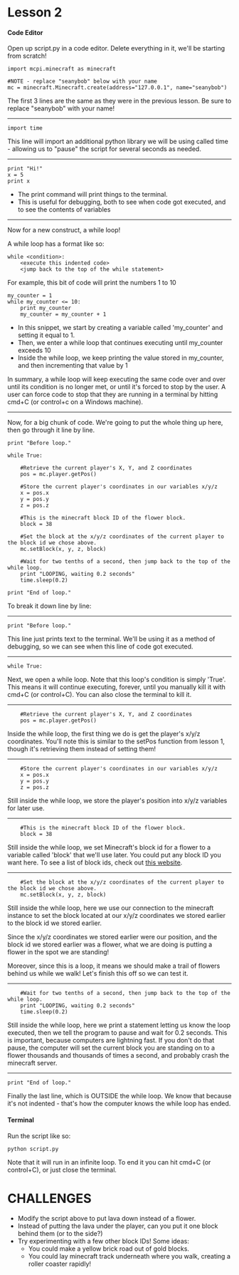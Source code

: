 # Lesson 2

#### Code Editor
Open up script.py in a code editor. Delete everything in it, we'll be starting from scratch!

```
import mcpi.minecraft as minecraft

#NOTE - replace "seanybob" below with your name
mc = minecraft.Minecraft.create(address="127.0.0.1", name="seanybob")
```
The first 3 lines are the same as they were in the previous lesson. Be sure to replace "seanybob" with your name!

-----------------

```
import time
```
This line will import an additional python library we will be using called time - allowing us to "pause" the script for several seconds as needed.

-----------------

```
print "Hi!"
x = 5
print x
```

- The print command will print things to the terminal.
- This is useful for debugging, both to see when code got executed, and to see the contents of variables

-----------------

Now for a new construct, a while loop!

A while loop has a format like so:

```
while <condition>:
    <execute this indented code>
    <jump back to the top of the while statement>
```

For example, this bit of code will print the numbers 1 to 10

```
my_counter = 1
while my_counter <= 10:
    print my_counter
    my_counter = my_counter + 1
```

- In this snippet, we start by creating a variable called 'my_counter' and setting it equal to 1.
- Then, we enter a while loop that continues executing until my_counter exceeds 10
- Inside the while loop, we keep printing the value stored in my_counter, and then incrementing that value by 1

In summary, a while loop will keep executing the same code over and over until its condition is no longer met, or until it's forced to stop by the user. A user can force code to stop that they are running in a terminal by hitting cmd+C (or control+c on a Windows machine).


-----------------

Now, for a big chunk of code. We're going to put the whole thing up here, then go through it line by line.

```
print "Before loop."

while True:

    #Retrieve the current player's X, Y, and Z coordinates
    pos = mc.player.getPos()

    #Store the current player's coordinates in our variables x/y/z
    x = pos.x
    y = pos.y
    z = pos.z

    #This is the minecraft block ID of the flower block.
    block = 38
    
    #Set the block at the x/y/z coordinates of the current player to the block id we chose above.
    mc.setBlock(x, y, z, block)
    
    #Wait for two tenths of a second, then jump back to the top of the while loop.
    print "LOOPING, waiting 0.2 seconds"
    time.sleep(0.2) 

print "End of loop."
```

To break it down line by line:

-----------------

```
print "Before loop."
```
This line just prints text to the terminal. We'll be using it as a method of debugging, so we can see when this line of code got executed.

-----------------

```
while True:
```
Next, we open a while loop. Note that this loop's condition is simply 'True'. This means it will continue executing, forever, until you manually kill it with cmd+C (or control+C). You can also close the terminal to kill it.

-----------------

```
    #Retrieve the current player's X, Y, and Z coordinates
    pos = mc.player.getPos()
```
Inside the while loop, the first thing we do is get the player's x/y/z coordinates. You'll note this is similar to the setPos function from lesson 1, though it's retrieving them instead of setting them!

-----------------

```
    #Store the current player's coordinates in our variables x/y/z
    x = pos.x
    y = pos.y
    z = pos.z
```
Still inside the while loop, we store the player's position into x/y/z variables for later use.

-----------------

```
    #This is the minecraft block ID of the flower block.
    block = 38
```
Still inside the while loop, we set Minecraft's block id for a flower to a variable called 'block' that we'll use later. You could put any block ID you want here. To see a list of block ids, check out [this website](http://minecraft-ids.grahamedgecombe.com/).

-----------------

```
    #Set the block at the x/y/z coordinates of the current player to the block id we chose above.
    mc.setBlock(x, y, z, block)
```
Still inside the while loop, here we use our connection to the minecraft instance to set the block located at our x/y/z coordinates we stored earlier to the block id we stored earlier.

Since the x/y/z coordinates we stored earlier were our position, and the block id we stored earlier was a flower, what we are doing is putting a flower in the spot we are standing!

Moreover, since this is a loop, it means we should make a trail of flowers behind us while we walk! Let's finish this off so we can test it.

-----------------

```
    #Wait for two tenths of a second, then jump back to the top of the while loop.
    print "LOOPING, waiting 0.2 seconds"
    time.sleep(0.2)
```
Still inside the while loop, here we print a statement letting us know the loop executed, then we tell the program to pause and wait for 0.2 seconds. This is important, because computers are lightning fast. If you don't do that pause, the computer will set the current block you are standing on to a flower thousands and thousands of times a second, and probably crash the minecraft server.

-----------------

```
print "End of loop."
```
Finally the last line, which is OUTSIDE the while loop. We know that because it's not indented - that's how the computer knows the while loop has ended.


#### Terminal

Run the script like so:
```
python script.py
```

Note that it will run in an infinite loop. To end it you can hit cmd+C (or control+C), or just close the terminal.


# CHALLENGES

- Modify the script above to put lava down instead of a flower.
- Instead of putting the lava under the player, can you put it one block behind them (or to the side?)
- Try experimenting with a few other block IDs! Some ideas:
    - You could make a yellow brick road out of gold blocks.
    - You could lay minecraft track underneath where you walk, creating a roller coaster rapidly!
    
    
